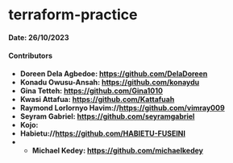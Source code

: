# terraform-practice

#### Date: 26/10/2023

#### Contributors
- **Doreen Dela Agbedoe: https://github.com/DelaDoreen**
- **Konadu Owusu-Ansah: https://github.com/konaydu**
- **Gina Tetteh: https://github.com/Gina1010**
- **Kwasi Attafua: https://github.com/Kattafuah**
- **Raymond Lorlornyo Havim://https://github.com/vimray009**
- **Seyram Gabriel: https://github.com/seyramgabriel**
- **Kojo:**
- **Habietu://https://github.com/HABIETU-FUSEINI**   
- - **Michael Kedey: https://github.com/michaelkedey**
